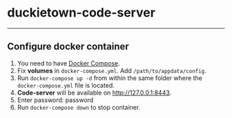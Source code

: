 # duckietown-code-server
____
## Configure docker container
1. You need to have [Docker Compose](https://docs.linuxserver.io/general/docker-compose).
2. Fix **volumes** in `docker-compose.yml`. Add `/path/to/appdata/config`.
3. Run `docker-compose up -d` from within the same folder where the `docker-compose.yml` file is located.
4. **Code-server** will be available on http://127.0.0.1:8443.
5. Enter password: password
6. Run `docker-compose down` to stop container.